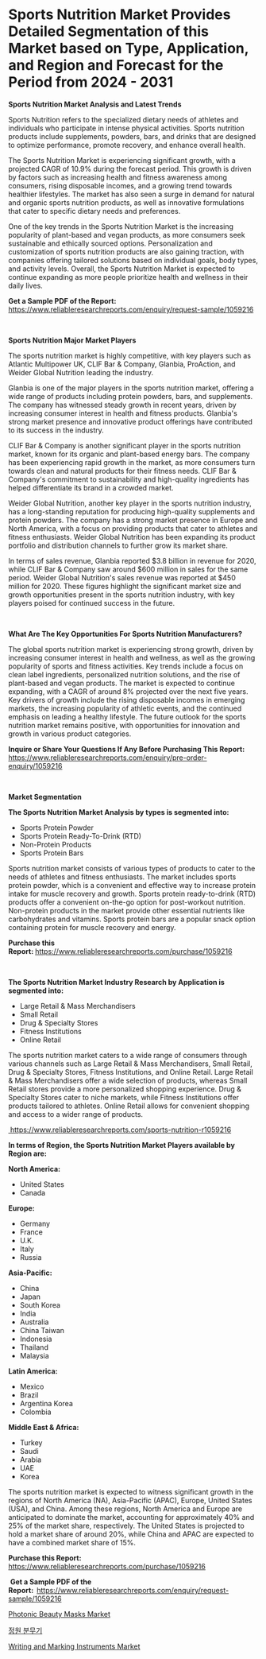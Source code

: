 <p><h1>Sports Nutrition Market Provides Detailed Segmentation of this Market based on Type, Application, and Region and Forecast for the Period from 2024 - 2031</h1></p><p><strong>Sports Nutrition Market Analysis and Latest Trends</strong></p>
<p><p>Sports Nutrition refers to the specialized dietary needs of athletes and individuals who participate in intense physical activities. Sports nutrition products include supplements, powders, bars, and drinks that are designed to optimize performance, promote recovery, and enhance overall health.</p><p>The Sports Nutrition Market is experiencing significant growth, with a projected CAGR of 10.9% during the forecast period. This growth is driven by factors such as increasing health and fitness awareness among consumers, rising disposable incomes, and a growing trend towards healthier lifestyles. The market has also seen a surge in demand for natural and organic sports nutrition products, as well as innovative formulations that cater to specific dietary needs and preferences.</p><p>One of the key trends in the Sports Nutrition Market is the increasing popularity of plant-based and vegan products, as more consumers seek sustainable and ethically sourced options. Personalization and customization of sports nutrition products are also gaining traction, with companies offering tailored solutions based on individual goals, body types, and activity levels. Overall, the Sports Nutrition Market is expected to continue expanding as more people prioritize health and wellness in their daily lives.</p></p>
<p><strong>Get a Sample PDF of the Report:&nbsp;</strong> <a href="https://www.reliableresearchreports.com/enquiry/request-sample/1059216">https://www.reliableresearchreports.com/enquiry/request-sample/1059216</a></p>
<p>&nbsp;</p>
<p><strong>Sports Nutrition Major Market Players</strong></p>
<p><p>The sports nutrition market is highly competitive, with key players such as Atlantic Multipower UK, CLIF Bar & Company, Glanbia, ProAction, and Weider Global Nutrition leading the industry. </p><p>Glanbia is one of the major players in the sports nutrition market, offering a wide range of products including protein powders, bars, and supplements. The company has witnessed steady growth in recent years, driven by increasing consumer interest in health and fitness products. Glanbia's strong market presence and innovative product offerings have contributed to its success in the industry.</p><p>CLIF Bar & Company is another significant player in the sports nutrition market, known for its organic and plant-based energy bars. The company has been experiencing rapid growth in the market, as more consumers turn towards clean and natural products for their fitness needs. CLIF Bar & Company's commitment to sustainability and high-quality ingredients has helped differentiate its brand in a crowded market.</p><p>Weider Global Nutrition, another key player in the sports nutrition industry, has a long-standing reputation for producing high-quality supplements and protein powders. The company has a strong market presence in Europe and North America, with a focus on providing products that cater to athletes and fitness enthusiasts. Weider Global Nutrition has been expanding its product portfolio and distribution channels to further grow its market share.</p><p>In terms of sales revenue, Glanbia reported $3.8 billion in revenue for 2020, while CLIF Bar & Company saw around $600 million in sales for the same period. Weider Global Nutrition's sales revenue was reported at $450 million for 2020. These figures highlight the significant market size and growth opportunities present in the sports nutrition industry, with key players poised for continued success in the future.</p></p>
<p>&nbsp;</p>
<p><strong>What Are The Key Opportunities For Sports Nutrition Manufacturers?</strong></p>
<p><p>The global sports nutrition market is experiencing strong growth, driven by increasing consumer interest in health and wellness, as well as the growing popularity of sports and fitness activities. Key trends include a focus on clean label ingredients, personalized nutrition solutions, and the rise of plant-based and vegan products. The market is expected to continue expanding, with a CAGR of around 8% projected over the next five years. Key drivers of growth include the rising disposable incomes in emerging markets, the increasing popularity of athletic events, and the continued emphasis on leading a healthy lifestyle. The future outlook for the sports nutrition market remains positive, with opportunities for innovation and growth in various product categories.</p></p>
<p><strong>Inquire or Share Your Questions If Any Before Purchasing This Report:</strong> <a href="https://www.reliableresearchreports.com/enquiry/pre-order-enquiry/1059216">https://www.reliableresearchreports.com/enquiry/pre-order-enquiry/1059216</a></p>
<p>&nbsp;</p>
<p><strong>Market Segmentation</strong></p>
<p><strong>The Sports Nutrition Market Analysis by types is segmented into:</strong></p>
<p><ul><li>Sports Protein Powder</li><li>Sports Protein Ready-To-Drink (RTD)</li><li>Non-Protein Products</li><li>Sports Protein Bars</li></ul></p>
<p><p>Sports nutrition market consists of various types of products to cater to the needs of athletes and fitness enthusiasts. The market includes sports protein powder, which is a convenient and effective way to increase protein intake for muscle recovery and growth. Sports protein ready-to-drink (RTD) products offer a convenient on-the-go option for post-workout nutrition. Non-protein products in the market provide other essential nutrients like carbohydrates and vitamins. Sports protein bars are a popular snack option containing protein for muscle recovery and energy.</p></p>
<p><strong>Purchase this Report:&nbsp;</strong><a href="https://www.reliableresearchreports.com/purchase/1059216">https://www.reliableresearchreports.com/purchase/1059216</a></p>
<p>&nbsp;</p>
<p><strong>The Sports Nutrition Market Industry Research by Application is segmented into:</strong></p>
<p><ul><li>Large Retail & Mass Merchandisers</li><li>Small Retail</li><li>Drug & Specialty Stores</li><li>Fitness Institutions</li><li>Online Retail</li></ul></p>
<p><p>The sports nutrition market caters to a wide range of consumers through various channels such as Large Retail & Mass Merchandisers, Small Retail, Drug & Specialty Stores, Fitness Institutions, and Online Retail. Large Retail & Mass Merchandisers offer a wide selection of products, whereas Small Retail stores provide a more personalized shopping experience. Drug & Specialty Stores cater to niche markets, while Fitness Institutions offer products tailored to athletes. Online Retail allows for convenient shopping and access to a wider range of products.</p></p>
<p><a href="https://www.reliableresearchreports.com/sports-nutrition-r1059216">&nbsp;https://www.reliableresearchreports.com/sports-nutrition-r1059216</a></p>
<p><strong>In terms of Region, the Sports Nutrition Market Players available by Region are:</strong></p>
<p>
    <p> <strong> North America: </strong>
        <ul>
            <li>United States</li>
            <li>Canada</li>
        </ul>
        </p> 
    <p> <strong> Europe: </strong>
        <ul>
            <li>Germany</li>
            <li>France</li>
            <li>U.K.</li>
            <li>Italy</li>
            <li>Russia</li>
        </ul>
        </p> 
    <p> <strong> Asia-Pacific: </strong>
        <ul>
            <li>China</li>
            <li>Japan</li>
            <li>South Korea</li>
            <li>India</li>
            <li>Australia</li>
            <li>China Taiwan</li>
            <li>Indonesia</li>
            <li>Thailand</li>
            <li>Malaysia</li>
        </ul>
        </p> 
    <p> <strong> Latin America: </strong>
        <ul>
            <li>Mexico</li>
            <li>Brazil</li>
            <li>Argentina Korea</li>
            <li>Colombia</li>
        </ul>
        </p> 
    <p> <strong> Middle East & Africa: </strong>
        <ul>
            <li>Turkey</li>
            <li>Saudi</li>
            <li>Arabia</li>
            <li>UAE</li>
            <li>Korea</li>
        </ul>
    </p>
    </p>
<p><p>The sports nutrition market is expected to witness significant growth in the regions of North America (NA), Asia-Pacific (APAC), Europe, United States (USA), and China. Among these regions, North America and Europe are anticipated to dominate the market, accounting for approximately 40% and 25% of the market share, respectively. The United States is projected to hold a market share of around 20%, while China and APAC are expected to have a combined market share of 15%.</p></p>
<p><strong>Purchase this Report: </strong><a href="https://www.reliableresearchreports.com/purchase/1059216">https://www.reliableresearchreports.com/purchase/1059216</a></p>
<p>&nbsp;<strong>Get a Sample PDF of the Report:&nbsp;&nbsp;</strong><a href="https://www.reliableresearchreports.com/enquiry/request-sample/1059216">https://www.reliableresearchreports.com/enquiry/request-sample/1059216</a></p>
<p><strong></strong></p>
<p><p><a href="https://github.com/Paul14Anderson63/Market-Research-Report-List-5/blob/main/photonic-beauty-masks-market.md">Photonic Beauty Masks Market</a></p><p><a href="https://github.com/bunxhcci35271755/Market-Research-Report-List-3/blob/main/122376142798.md">정원 분무기</a></p><p><a href="https://view.publitas.com/reportprime-1/writing-and-marking-instruments-market-a-global-and-regional-analysis-2024-2031/">Writing and Marking Instruments Market</a></p></p>